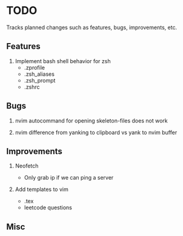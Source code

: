 # TODO

Tracks planned changes such as features, bugs, improvements, etc.

## Features

1. Implement bash shell behavior for zsh
    - .zprofile
    - .zsh\_aliases
    - .zsh\_prompt
    - .zshrc

## Bugs

1. nvim autocommand for opening skeleton-files does not work

2. nvim difference from yanking to clipboard vs yank to nvim buffer

## Improvements

1. Neofetch
    - Only grab ip if we can ping a server

4. Add templates to vim
    - .tex
    - leetcode questions

## Misc
